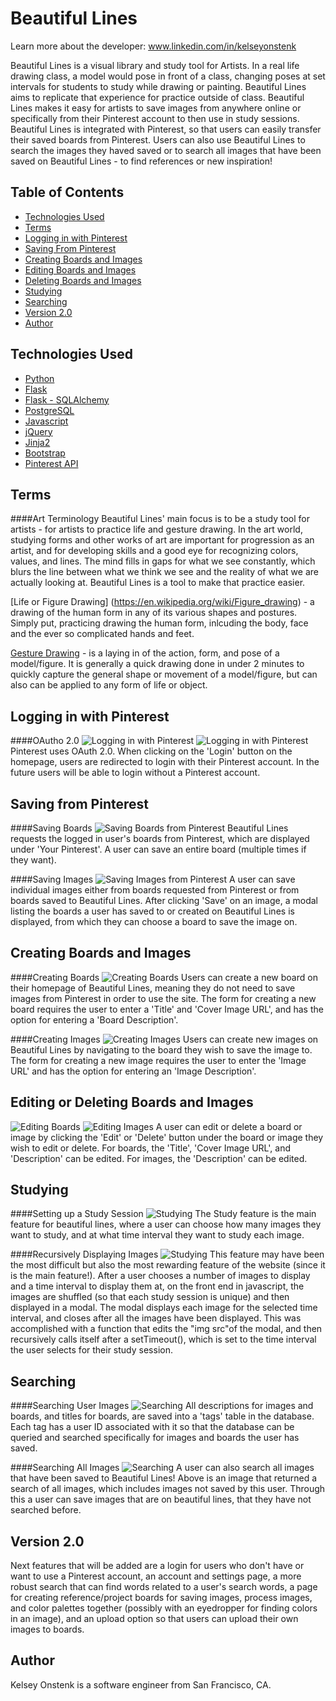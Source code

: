 # Beautiful Lines

Learn more about the developer: www.linkedin.com/in/kelseyonstenk

Beautiful Lines is a visual library and study tool for Artists. In a real life drawing class, a model would pose in front of a class, changing poses at set intervals for students to study while drawing or painting. Beautiful Lines aims to replicate that experience for practice outside of class. Beautiful Lines makes it easy for artists to save images from anywhere online or specifically from their Pinterest account to then use in study sessions. Beautiful Lines is integrated with Pinterest, so that users can easily transfer their saved boards from Pinterest. Users can also use Beautiful Lines to search the images they haved saved or to search all images that have been saved on Beautiful Lines - to find references or new inspiration!


## Table of Contents
* [Technologies Used](#technologies)
* [Terms](#terms)
* [Logging in with Pinterest](#login)
* [Saving From Pinterest](#pinterest)
* [Creating Boards and Images](#newboardsandimages)
* [Editing Boards and Images](#editboardsandimages)
* [Deleting Boards and Images](#deleteboardsandimages)
* [Studying](#studying)
* [Searching](#searching)
* [Version 2.0](#v2)
* [Author](#author)


## <a name="technologies"></a>Technologies Used
* [Python](https://www.python.org/)
* [Flask](http://flask.pocoo.org/)
* [Flask - SQLAlchemy](http://flask.pocoo.org/)
* [PostgreSQL](https://www.postgresql.org/)
* [Javascript](https://www.javascript.com/)
* [jQuery](https://jquery.com/)
* [Jinja2](http://jinja.pocoo.org/docs/dev/)
* [Bootstrap](http://getbootstrap.com/2.3.2/)
* [Pinterest API](https://developers.pinterest.com/)

## <a name="terms"></a>Terms
####Art Terminology
Beautiful Lines' main focus is to be a study tool for artists - for artists to practice life and gesture drawing. In the art world, studying forms and other works of art are important for progression as an artist, and for developing skills and a good eye for recognizing colors, values, and lines. The mind fills in gaps for what we see constantly, which blurs the line between what we think we see and the reality of what we are actually looking at. Beautiful Lines is a tool to make that practice easier.

[Life or Figure Drawing] (https://en.wikipedia.org/wiki/Figure_drawing) - a drawing of the human form in any of its various shapes and postures. Simply put, practicing drawing the human form, inlcuding the body, face and the ever so complicated hands and feet.

[Gesture Drawing](https://en.wikipedia.org/wiki/Gesture_drawing) - is a laying in of the action, form, and pose of a model/figure. It is generally a quick drawing done in under 2 minutes to quickly capture the general shape or movement of a model/figure, but can also can be applied to any form of life or object.


## <a name="login"></a>Logging in with Pinterest
####OAutho 2.0
![Logging in with Pinterest](/static/readmeimgs/welcomepage.png)
![Logging in with Pinterest](/static/readmeimgs/oauth.png)
Pinterest uses OAuth 2.0. When clicking on the 'Login' button on the homepage, users are redirected to login with their Pinterest account. In the future users will be able to login without a Pinterest account.

## <a name="pinterest"></a>Saving from Pinterest
####Saving Boards
![Saving Boards from Pinterest](/static/readmeimgs/pinterestboards.png)
Beautiful Lines requests the logged in user's boards from Pinterest, which are displayed under 'Your Pinterest'. A user can save an entire board (multiple times if they want).

####Saving Images
![Saving Images from Pinterest](/static/readmeimgs/saveimage.png)
A user can save individual images either from boards requested from Pinterest or from boards saved to Beautiful Lines. After clicking 'Save' on an image, a modal listing the boards a user has saved to or created on Beautiful Lines is displayed, from which they can choose a board to save the image on.



## <a name="newboardsandimages"></a>Creating Boards and Images
####Creating Boards
![Creating Boards](/static/readmeimgs/createboard.png)
Users can create a new board on their homepage of Beautiful Lines, meaning they do not need to save images from Pinterest in order to use the site. The form for creating a new board requires the user to enter a 'Title' and 'Cover Image URL', and has the option for entering a 'Board Description'.

####Creating Images
![Creating Images](/static/readmeimgs/createimage.png)
Users can create new images on Beautiful Lines by navigating to the board they wish to save the image to. The form for creating a new image requires the user to enter the 'Image URL' and has the option for entering an 'Image Description'.


## <a name="#editboardsandimages"></a>Editing or Deleting Boards and Images
![Editing Boards](/static/readmeimgs/editboard.png)
![Editing Images](/static/readmeimgs/editimage.png)
A user can edit or delete a board or image by clicking the 'Edit' or 'Delete' button under the board or image they wish to edit or delete. For boards, the 'Title', 'Cover Image URL', and 'Description' can be edited. For images, the 'Description' can be edited.


## <a name="#studying"></a>Studying
####Setting up a Study Session
![Studying](/static/readmeimgs/setupstudy.png)
The Study feature is the main feature for beautiful lines, where a user can choose how many images they want to study, and at what time interval they want to study each image. 


####Recursively Displaying Images
![Studying](/static/readmeimgs/studymodal.png)
This feature may have been the most difficult but also the most rewarding feature of the website (since it is the main feature!). After a user chooses a number of images to display and a time interval to display them at, on the front end in javascript, the images are shuffled (so that each study session is unique) and then displayed in a modal. The modal displays each image for the selected time interval, and closes after all the images have been displayed. This was accomplished with a function that edits the "img src"of the modal, and then recursively calls itself after a setTimeout(), which is set to the time interval the user selects for their study session.


## <a name="#searching"></a>Searching
####Searching User Images
![Searching](/static/readmeimgs/usersearch.png)
All descriptions for images and boards, and titles for boards, are saved into a 'tags' table in the database. Each tag has a user ID associated with it so that the database can be queried and searched specifically for images and boards the user has saved. 

####Searching All Images
![Searching](/static/readmeimgs/allsearch.png)
A user can also search all images that have been saved to Beautiful Lines! Above is an image that returned a search of all images, which includes images not saved by this user. Through this a user can save images that are on beautiful lines, that they have not searched before. 

## <a name="v2"></a>Version 2.0

Next features that will be added are a login for users who don't have or want to use a Pinterest account, an account and settings page, a more robust search that can find words related to a user's search words, a page for creating reference/project boards for saving images, process images, and color palettes together (possibly with an eyedropper for finding colors in an image), and an upload option so that users can upload their own images to boards.

## <a name="author"></a>Author
Kelsey Onstenk is a software engineer from San Francisco, CA.